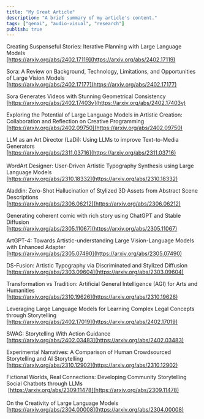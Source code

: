 ```yaml
---
title: "My Great Article"
description: "A brief summary of my article's content."
tags: ["genai", "audio-visual", "research"]
publish: true
---
```


Creating Suspenseful Stories: Iterative Planning with Large Language Models  
[https://arxiv.org/abs/2402.17119](https://arxiv.org/abs/2402.17119)  


  
Sora: A Review on Background, Technology, Limitations, and Opportunities of Large Vision Models  
[https://arxiv.org/abs/2402.17177](https://arxiv.org/abs/2402.17177)  
  
Sora Generates Videos with Stunning Geometrical Consistency  
[https://arxiv.org/abs/2402.17403v](https://arxiv.org/abs/2402.17403v)  
  
Exploring the Potential of Large Language Models in Artistic Creation: Collaboration and Reflection on Creative Programming  
[https://arxiv.org/abs/2402.09750](https://arxiv.org/abs/2402.09750)  
  
LLM as an Art Director (LaDi): Using LLMs to improve Text-to-Media Generators  
[https://arxiv.org/abs/2311.03716](https://arxiv.org/abs/2311.03716)  
   
WordArt Designer: User-Driven Artistic Typography Synthesis using Large Language Models  
[https://arxiv.org/abs/2310.18332](https://arxiv.org/abs/2310.18332)  
  
Aladdin: Zero-Shot Hallucination of Stylized 3D Assets from Abstract Scene Descriptions  
[https://arxiv.org/abs/2306.06212](https://arxiv.org/abs/2306.06212)  
  
Generating coherent comic with rich story using ChatGPT and Stable Diffusion  
[https://arxiv.org/abs/2305.11067](https://arxiv.org/abs/2305.11067)  
  
ArtGPT-4: Towards Artistic-understanding Large Vision-Language Models with Enhanced Adapter  
[https://arxiv.org/abs/2305.07490](https://arxiv.org/abs/2305.07490)  
  
DS-Fusion: Artistic Typography via Discriminated and Stylized Diffusion  
[https://arxiv.org/abs/2303.09604](https://arxiv.org/abs/2303.09604)  
  
Transformation vs Tradition: Artificial General Intelligence (AGI) for Arts and Humanities  
[https://arxiv.org/abs/2310.19626](https://arxiv.org/abs/2310.19626)  
  
Leveraging Large Language Models for Learning Complex Legal Concepts through Storytelling  
[https://arxiv.org/abs/2402.17019](https://arxiv.org/abs/2402.17019)  
  
SWAG: Storytelling With Action Guidance  
[https://arxiv.org/abs/2402.03483](https://arxiv.org/abs/2402.03483)  
  
Experimental Narratives: A Comparison of Human Crowdsourced Storytelling and AI Storytelling  
[https://arxiv.org/abs/2310.12902](https://arxiv.org/abs/2310.12902)  
  
Fictional Worlds, Real Connections: Developing Community Storytelling Social Chatbots through LLMs  
 [https://arxiv.org/abs/2309.11478](https://arxiv.org/abs/2309.11478)  
   
On the Creativity of Large Language Models  
[https://arxiv.org/abs/2304.00008](https://arxiv.org/abs/2304.00008)